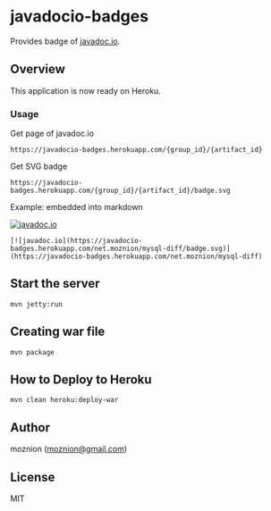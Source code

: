 javadocio-badges
==

Provides badge of [javadoc.io](http://www.javadoc.io/).

Overview
--

This application is now ready on Heroku.

### Usage

Get page of javadoc.io

    https://javadocio-badges.herokuapp.com/{group_id}/{artifact_id}

Get SVG badge

    https://javadocio-badges.herokuapp.com/{group_id}/{artifact_id}/badge.svg

Example: embedded into markdown

[![javadoc.io](https://javadocio-badges.herokuapp.com/net.moznion/mysql-diff/badge.svg)](https://javadocio-badges.herokuapp.com/net.moznion/mysql-diff)

    [![javadoc.io](https://javadocio-badges.herokuapp.com/net.moznion/mysql-diff/badge.svg)](https://javadocio-badges.herokuapp.com/net.moznion/mysql-diff)

Start the server
--

    mvn jetty:run

Creating war file
--

    mvn package

How to Deploy to Heroku
--

    mvn clean heroku:deploy-war

Author
--

moznion (<moznion@gmail.com>)

License
--

MIT

